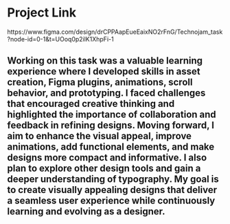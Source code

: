 <div><h1> Project Link </h1></div>
<div><p>https://www.figma.com/design/drCPPAapEueEaixNO2rFnG/Technojam_task?node-id=0-1&t=UOoq0p2ilK1XhpFi-1</p>
<div>

<div><h2><p>
Working on this task was a valuable learning experience where I developed skills in asset creation, Figma plugins, animations, scroll behavior, and prototyping.
I faced challenges that encouraged creative thinking and highlighted the importance of collaboration and feedback in refining designs.
Moving forward, I aim to enhance the visual appeal, improve animations, add functional elements, and make designs more compact and informative.
I also plan to explore other design tools and gain a deeper understanding of typography.
My goal is to create visually appealing designs that deliver a seamless user experience while continuously learning and evolving as a designer.
</p></h2></div>
